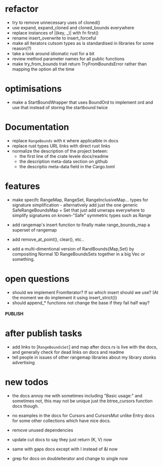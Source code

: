 # refactor

- try to remove unnecessary uses of cloned()
- use expand, expand_cloned and cloned_bounds everywhere
- replace instances of |(key, \_)| with fn first()
- rename insert_overwrite to insert_forceful
- make all iterators cutsom types as is standardised in libraries for
  some reason(?)
- take a look around idiomatic rust for a bit
- review method parameter names for all public functions
- make try_from_bounds trait return TryFromBoundsError rather than
  mapping the option all the time

# optimisations

- make a StartBoundWrapper that uses BoundOrd to implement ord and
  use that instead of storing the startbound twice

# Documentation

- replace `RangeBounds` with `K` where applicatble in docs
- replace rust types URL links with direct rust links
- normalize the description of the project beteen:
  - the first line of the crate levele docs/readme
  - the description meta-data section on github
  - the descriptio meta-data field in the Cargo.toml

# features

- make specifc RangeMap, RangeSet, RangeInclusiveMap... types for signature
  simplification - alternatively add just the one generic SafeRangeBoundsMap + Set that
  just add unwraps everywhere to simplify signatures on known-"Safe"
  symmetric types such as Range
- add rangemap's insert function to finally make range_bounds_map a superset of rangemap

- add remove_at_point(), clear(), etc..

- add a multi-dimentional version of RandBounds{Map,Set} by compositing Normal 1D RangeBoundsSets together in a big Vec or something.

# open questions

- should we implement FromIterator? If so which insert should we use?
  (At the moment we do implement it using insert_strict())
- should append\_\* functions not change the base if they fail half way?


#### PUBLISH

# after publish tasks

- add links to [`RangeBoundsSet`] and map after docs.rs is live with
  the docs, and generally check for dead links on docs and readme
- tell people in issues of other rangemap libraries about my library
  stonks advertising



# new todos

- the docs annoy me with sometimes including "Basic usage:" and
  sometimes not, this may not be unique just the btree_cursors
  function docs though.
- no examples in the docs for Cursors and CursorsMut unlike Entry docs
  for some other collections which have nice docs.
- remove unused dependencies
- update cut docs to say they just return (K, V) now
- same with gaps docs except with I instead of &I now

- grep for docs on doubleiterator and change to single now
